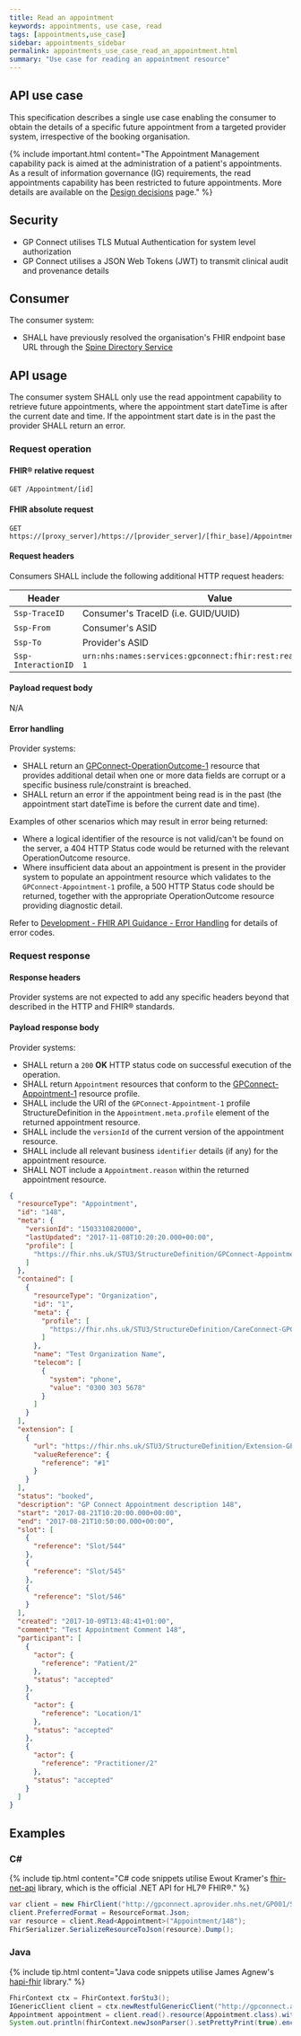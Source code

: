 ```yaml
---
title: Read an appointment
keywords: appointments, use case, read
tags: [appointments,use_case]
sidebar: appointments_sidebar
permalink: appointments_use_case_read_an_appointment.html
summary: "Use case for reading an appointment resource"
---
```



## API use case ##

This specification describes a single use case enabling the consumer to obtain the details of a specific future appointment from a targeted provider system, irrespective of the booking organisation. 

{% include important.html content="The Appointment Management capability pack is aimed at the administration of a patient's appointments. As a result of information governance (IG) requirements, the read appointments capability has been restricted to future appointments. More details are available on the [Design decisions](appointments_design.html#viewing-and-amending-booked-appointments) page." %}


## Security ##

- GP Connect utilises TLS Mutual Authentication for system level authorization
- GP Connect utilises a JSON Web Tokens (JWT) to transmit clinical audit and provenance details

## Consumer ##

The consumer system:

- SHALL have previously resolved the organisation's FHIR endpoint base URL through the [Spine Directory Service](https://nhsconnect.github.io/gpconnect/integration_spine_directory_service.html)

## API usage ##

The consumer system SHALL only use the read appointment capability to retrieve future appointments, where the appointment start dateTime is after the current date and time. If the appointment start date is in the past the provider SHALL return an error.


### Request operation ###

#### FHIR&reg; relative request ####

```http
GET /Appointment/[id]
```

#### FHIR absolute request ####

```http
GET https://[proxy_server]/https://[provider_server]/[fhir_base]/Appointment/[id]
```

#### Request headers ####

Consumers SHALL include the following additional HTTP request headers:

| Header               | Value |
|----------------------|-------|
| `Ssp-TraceID`        | Consumer's TraceID (i.e. GUID/UUID) |
| `Ssp-From`           | Consumer's ASID |
| `Ssp-To`             | Provider's ASID |
| `Ssp-InteractionID`  | `urn:nhs:names:services:gpconnect:fhir:rest:read:appointment-1`|

#### Payload request body ####

N/A

#### Error handling ####

Provider systems:
- SHALL return an [GPConnect-OperationOutcome-1](https://fhir.nhs.uk/STU3/StructureDefinition/GPConnect-OperationOutcome-1) resource that provides additional detail when one or more data fields are corrupt or a specific business rule/constraint is breached.
- SHALL return an error if the appointment being read is in the past (the appointment start dateTime is before the current date and time).

Examples of other scenarios which may result in error being returned:
- Where a logical identifier of the resource is not valid/can't be found on the server, a 404 HTTP Status code would be returned with the relevant OperationOutcome resource.
- Where insufficient data about an appointment is present in the provider system to populate an appointment resource which validates to the `GPConnect-Appointment-1` profile, a 500 HTTP Status code should be returned, together with the appropriate OperationOutcome resource providing diagnostic detail.

Refer to [Development - FHIR API Guidance - Error Handling](development_fhir_error_handling_guidance.html) for details of error codes.

### Request response ###

#### Response headers ####

Provider systems are not expected to add any specific headers beyond that described in the HTTP and FHIR&reg; standards.

#### Payload response body ####

Provider systems:

- SHALL return a `200` **OK** HTTP status code on successful execution of the operation.
- SHALL return `Appointment` resources that conform to the [GPConnect-Appointment-1](https://fhir.nhs.uk/STU3/StructureDefinition/GPConnect-Appointment-1) resource profile.
- SHALL include the URI of the `GPConnect-Appointment-1` profile StructureDefinition in the `Appointment.meta.profile` element of the returned appointment resource.
- SHALL include the `versionId` of the current version of the appointment resource.
- SHALL include all relevant business `identifier` details (if any) for the appointment resource.
- SHALL NOT include a `Appointment.reason` within the returned appointment resource.

```json
{
  "resourceType": "Appointment",
  "id": "148",
  "meta": {
    "versionId": "1503310820000",
    "lastUpdated": "2017-11-08T10:20:20.000+00:00",
    "profile": [
      "https://fhir.nhs.uk/STU3/StructureDefinition/GPConnect-Appointment-1"
    ]
  },
  "contained": [
    {
      "resourceType": "Organization",
      "id": "1",
      "meta": {
        "profile": [
          "https://fhir.nhs.uk/STU3/StructureDefinition/CareConnect-GPC-Organization-1"
        ]
      },
      "name": "Test Organization Name",
      "telecom": [
        {
          "system": "phone",
          "value": "0300 303 5678"
        }
      ]
    }
  ],
  "extension": [
    {
      "url": "https://fhir.nhs.uk/STU3/StructureDefinition/Extension-GPConnect-BookingOrganisation-1",
      "valueReference": {
        "reference": "#1"
      }
    }
  ],
  "status": "booked",
  "description": "GP Connect Appointment description 148",
  "start": "2017-08-21T10:20:00.000+00:00",
  "end": "2017-08-21T10:50:00.000+00:00",
  "slot": [
    {
      "reference": "Slot/544"
    },
    {
      "reference": "Slot/545"
    },
    {
      "reference": "Slot/546"
    }
  ],
  "created": "2017-10-09T13:48:41+01:00",
  "comment": "Test Appointment Comment 148",
  "participant": [
    {
      "actor": {
        "reference": "Patient/2"
      },
      "status": "accepted"
    },
    {
      "actor": {
        "reference": "Location/1"
      },
      "status": "accepted"
    },
    {
      "actor": {
        "reference": "Practitioner/2"
      },
      "status": "accepted"
    }
  ]
}
```

## Examples ##

### C# ###

{% include tip.html content="C# code snippets utilise Ewout Kramer's [fhir-net-api](https://github.com/ewoutkramer/fhir-net-api) library, which is the official .NET API for HL7&reg; FHIR&reg;." %}

```csharp
var client = new FhirClient("http://gpconnect.aprovider.nhs.net/GP001/STU3/1/");
client.PreferredFormat = ResourceFormat.Json;
var resource = client.Read<Appointment>("Appointment/148");
FhirSerializer.SerializeResourceToJson(resource).Dump();
```

### Java ###

{% include tip.html content="Java code snippets utilise James Agnew's [hapi-fhir](https://github.com/jamesagnew/hapi-fhir/
) library." %}

```java
FhirContext ctx = FhirContext.forStu3();
IGenericClient client = ctx.newRestfulGenericClient("http://gpconnect.aprovider.nhs.net/GP001/STU3/1");
Appointment appointment = client.read().resource(Appointment.class).withId("148").execute();
System.out.println(fhirContext.newJsonParser().setPrettyPrint(true).encodeResourceToString(appointment));
```
